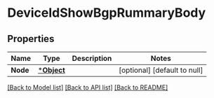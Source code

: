# DeviceIdShowBgpRummaryBody

## Properties
Name | Type | Description | Notes
------------ | ------------- | ------------- | -------------
**Node** | [***Object**](.md) |  | [optional] [default to null]

[[Back to Model list]](../README.md#documentation-for-models) [[Back to API list]](../README.md#documentation-for-api-endpoints) [[Back to README]](../README.md)


